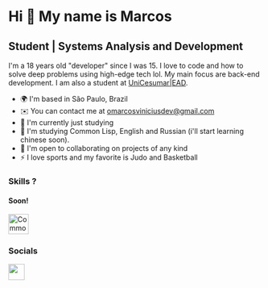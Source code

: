 Hi 👀 My name is Marcos
==========================

Student | Systems Analysis and Development
-----------------------------

I'm a 18 years old "developer" since I was 15. I love to code and how to solve deep problems using high-edge tech lol. My main focus are back-end development. I am also a student at [UniCesumar|EAD](https://www.unicesumar.edu.br/home/).
* 🌍  I'm based in São Paulo, Brazil
* ✉️  You can contact me at [omarcosviniciusdev@gmail.com](mailto:omarcosdev@gmail.com)
* 🚀  I'm currently just studying
* 🧠  I'm studying Common Lisp, English and Russian (i'll start learning chinese soon).
* 🤝  I'm open to collaborating on projects of any kind
* ⚡  I love sports and my favorite is Judo and Basketball
### Skills ?

#### Soon!
<img src="https://camo.githubusercontent.com/028c30c5140bbcb5b67c78a922f275b9a6d335401e03747be76daec134a3125d/68747470733a2f2f636f6d6d6f6e2d6c6973702e6e65742f7374617469632f696d67732f6c6973706c6f676f2e706e67" alt="Common Lisp" width="40" height="40"/> </a>

### Socials

<a href="https://www.linkedin.com/in/marcos-vin%C3%ADcius-8ab575260/" target="_blank" rel="noreferrer"><img src="https://raw.githubusercontent.com/danielcranney/readme-generator/main/public/icons/socials/linkedin.svg" width="32" height="32" /></a>
